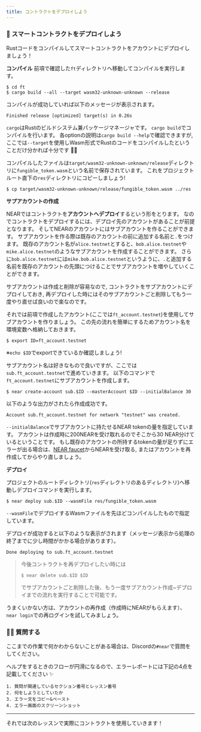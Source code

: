```yaml
---
title: コントラクトをデプロイしよう
---
```

### 🛫 スマートコントラクトをデプロイしよう

Rustコードをコンパイルしてスマートコントラクトをアカウントにデプロイしましょう！

**コンパイル**
前項で確認した`ft`ディレクトリへ移動してコンパイルを実行します。

```
$ cd ft
$ cargo build --all --target wasm32-unknown-unknown --release
```

コンパイルが成功していれば以下のメッセージが表示されます。

```
Finished release [optimized] target(s) in 0.26s
```

`cargo`はRustのビルドシステム兼パッケージマネージャです。
`cargo build`でコンパイルを行います。
各optionの説明は`cargo build --help`で確認できますが,
ここでは`--target`を使用しWasm形式でRustのコードをコンパイルしたということだけ分かれば十分です 🙆‍♀️

コンパイルしたファイルは`target/wasm32-unknown-unknown/release`ディレクトリに`fungible_token.wasm`という名前で保存されています。
これをプロジェクトルート直下の`res`ディレクトリにコピーしましょう!

```
$ cp target/wasm32-unknown-unknown/release/fungible_token.wasm ../res
```

**サプアカウントの作成**

NEARではコントラクトを**アカウントへデプロイ**するという形をとります。
なのでコントラクトをデプロイするには、デプロイ先のアカウントがあることが前提となります。
そしてNEARのアカウントにはサブアカウントを作ることができます。
サブアカウントを作る際は既存のアカウントの前に追加する名前と`.`をつけます。
既存のアカウント名が`alice.testnet`とすると、`bob.alice.testnet`や`mike.alice.testnet`のようなサブアカウントを作成することができます。
さらに`bob.alice.testnet`には`mike.bob.alice.testnet`というように、`.`と追加する名前を既存のアカウントの先頭につけることでサブアカウントを増やしていくことができます。

サブアカウントは作成と削除が容易なので,
コントラクトをサブアカウントにデプロイしておき,
再デプロイした時にはそのサブアカウントごと削除してもう一度やり直せば良いので楽なのです。

それでは前項で作成したアカウント(ここでは`ft_account.testnet`)を使用してサブアカウントを作りましょう。
この先の流れを簡単にするためアカウント名を環境変数へ格納しておきます。

```
$ export ID=ft_account.testnet
```

※`echo $ID`でexportできているか確認しましょう!

サブアカウント名は好きなもので良いですが、ここでは`sub.ft_account.testnet`で進めていきます。
以下のコマンドで`ft_account.testnet`にサブアカウントを作成します。

```
$ near create-account sub.$ID --masterAccount $ID --initialBalance 30
```

以下のような出力がされたら作成成功です。

```
Account sub.ft_account.testnet for network "testnet" was created.
```

`--initialBalance`でサブアカウントに持たせるNEAR tokenの量を指定しています。
アカウントは作成時に200NEARを受け取れるのでそこから30 NEAR分けているということです。
もし既存のアカウントの所持するtokenの量が足りずにエラーが出る場合は、[NEAR faucet](https://near-faucet.io/)からNEARを受け取る,
またはアカウントを再作成してからやり直しましょう。

**デプロイ**

プロジェクトのルートディレクトリ(`res`ディレクトリのあるディレクトリ)へ移動しデプロイコマンドを実行します。

```
$ near deploy sub.$ID --wasmFile res/fungible_token.wasm
```

`--wasmFile`でデプロイするWasmファイルを先ほどコンパイルしたもので指定しています。

デプロイが成功すると以下のような表示がされます（メッセージ表示から処理の終了までに少し時間がかかる場合があります）。

```
Done deploying to sub.ft_account.testnet
```

> 今後コントラクトを再デプロイしたい時には
>
> ```
> $ near delete sub.$ID $ID
> ```
>
> でサブアカウントごと削除した後、もう一度サブアカウント作成~デプロイまでの流れを実行することで可能です。

うまくいかない方は、アカウントの再作成（作成時にNEARがもらえます）、`near login`での再ログインを試してみましょう。

### 🙋‍♂️ 質問する

ここまでの作業で何かわからないことがある場合は、Discordの`#near`で質問をしてください。

ヘルプをするときのフローが円滑になるので、エラーレポートには下記の4点を記載してください ✨

```
1. 質問が関連しているセクション番号とレッスン番号
2. 何をしようとしていたか
3. エラー文をコピー&ペースト
4. エラー画面のスクリーンショット
```

---

それでは次のレッスンで実際にコントラクトを使用していきます！


